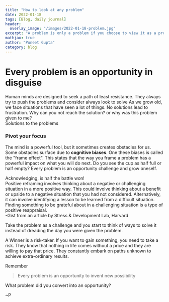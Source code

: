 ```yaml
---
title: "How to look at any problem"
date: 2022-01-18
tags: [Blog, daily journal]
header:
  overlay_image: "/images/2022-01-18-problem.jpg"
excerpt: "A problem is only a problem if you choose to view it as a problem. It is an opportunity."
mathjax: true
author: "Puneet Gupta"
category: blog
---
```



# Every problem is an opportunity in disguise

Human minds are designed to seek a path of least resistance. They always try to push the problems and consider  always look to solve As we grow old, we face situations that have seen a lot of things. No solutions lead to frustration. Why can you not reach the solution? or why was this problem given to me? <br />
Solutions to the problems

### Pivot your focus
The mind is a powerful tool, but it sometimes creates obstacles for us. Some obstacles surface due to **cognitive biases**. One these biases is called the "frame effect". This states that the way you frame a problem has a powerful impact on what you will do next. Do you see the cup as half full or half empty?
Every problem is an opportunity challenge and grow oneself.

Acknowledging, is half the battle won! <br />
Positive reframing involves thinking about a negative or challenging situation in a more positive way. This could involve thinking about a benefit or upside to a negative situation that you had not considered. Alternatively, it can involve identifying a lesson to be learned from a difficult situation.  Finding something to be grateful about in a challenging situation is a type of positive reappraisal.<br />
-Gist from an article by Stress & Development Lab, Harvard <br />

Take the problem as a challenge and you start to think of ways to solve it instead of dreading the day you were given the problem.

A Winner is a risk-taker. If you want to gain something, you need to take a risk. They know that nothing in life comes without a price and they are willing to pay that price. They constantly embark on paths unknown to achieve extra-ordinary results.

Remember
>Every problem is an opportunity to invent new possibility

What problem did you convert into an opportunity?

~P

<!-- https://sdlab.fas.harvard.edu/cognitive-reappraisal/positive-reframing-and-examining-evidence -->
<!-- https://medium.com/the-ascent/every-challenge-is-an-opportunity-change-the-way-you-think-about-problems-and-always-come-out-on-99c26116955c -->
